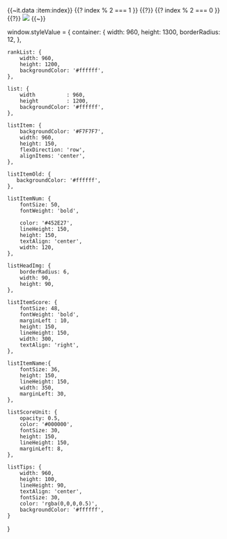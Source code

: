 <view class="container" id="main">
  <view class="rankList">
        <scrollview class="list">
            {{~it.data :item:index}}
                {{? index % 2 === 1 }}
                <view class="listItem listItemOld">
                {{?}}
                {{? index % 2 === 0 }}
                <view class="listItem">
                {{?}}
                    <text class="listItemNum" value="{{= index + 1}}"></text>
                    <image class="listHeadImg" src="{{= item.avatarUrl }}"></image>
                  <text class="listItemName" value="{{= item.nickname}}"></text>
                  <text class="listItemScore" value="{{= item.score}}"></text>
                  <text class="listScoreUnit" value="分"></text>
                </view>
            {{~}}
        </scrollview>
        <text class="listTips" value="仅展示前50位好友排名"></text>
    </view>
</view>
 
 window.styleValue = {
    container: {
        width: 960,
        height: 1300,
        borderRadius: 12,
    },

    rankList: {
        width: 960,
        height: 1200,
      	backgroundColor: '#ffffff',
    },

    list: {
        width          : 960,
        height         : 1200,
      	backgroundColor: '#ffffff',
    },

    listItem: {
        backgroundColor: '#F7F7F7',
        width: 960,
        height: 150,
        flexDirection: 'row',
        alignItems: 'center',
    },

    listItemOld: {
       backgroundColor: '#ffffff',
    },

    listItemNum: {
        fontSize: 50,
        fontWeight: 'bold',
      	
        color: '#452E27',
        lineHeight: 150,
        height: 150,
        textAlign: 'center',
        width: 120,
    },

    listHeadImg: {
        borderRadius: 6,
        width: 90,
        height: 90,
    },

    listItemScore: {
        fontSize: 48,
        fontWeight: 'bold',
        marginLeft : 10,
        height: 150,
        lineHeight: 150,
        width: 300,
        textAlign: 'right',
    },

    listItemName:{
        fontSize: 36,
        height: 150,
        lineHeight: 150,
        width: 350,
        marginLeft: 30,
    },

    listScoreUnit: {
        opacity: 0.5,
        color: '#000000',
        fontSize: 30,
        height: 150,
        lineHeight: 150,
        marginLeft: 8,
    },

  	listTips: {
      	width: 960,
        height: 100,
      	lineHeight: 90,
      	textAlign: 'center',
      	fontSize: 30,
      	color: 'rgba(0,0,0,0.5)',
      	backgroundColor: '#ffffff',
    }
}
